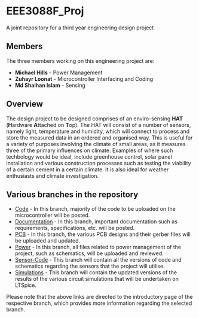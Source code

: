 # **EEE3088F_Proj**
A joint repository for a third year engineering design project

## **Members**
The three members working on this engineering project are:
* **Michael Hills** - Power Management
* **Zuhayr Loonat** - Microcontroller Interfacing and Coding
* **Md Shaihan Islam** - Sensing

## **Overview**
The design project to be designed comprises of an enviro-sensing **HAT** (**H**ardware **A**ttached on **T**op). The HAT will consist of a number of sensors, namely light, temperature and humidity, which will connect to process and store the measured data in an ordered and organised way. This is useful for a variety of purposes involving the climate of small areas, as it measures three of the primary influences on climate. Examples of where such techbology would be ideal, include greenhouse control, solar panel installation and various construction processes such as testing the viability of a certain cement in a certain climate. It is also ideal for weather enthusiasts and climate investigation.

## Various branches in the repository
* [Code](https://github.com/zuhayrl/EEE3088F_Proj/tree/Code) - In this branch, majority of the code to be uploaded on the microcontroller will be posted.
* [Documentation](https://github.com/zuhayrl/EEE3088F_Proj/tree/Documentation) - In this branch, important documentation such as requirements, specifications, etc. will be posted.
* [PCB](https://github.com/zuhayrl/EEE3088F_Proj/tree/PCB) - In this branch, the various PCB designs and their gerber files will be uploaded and updated.  
* [Power](https://github.com/zuhayrl/EEE3088F_Proj/tree/Power) - In this branch, all files related to power management of the project, such as schematics, will be uploaded and reviewed.
* [Sensor-Code](https://github.com/zuhayrl/EEE3088F_Proj/tree/Sensor-Code) - This branch will contain all the versions of code and schematics regarding the sensors that the project will utilise.
* [Simulations](https://github.com/zuhayrl/EEE3088F_Proj/tree/Simulations) - This branch will contain the updated versions of the results of the various circuit simulations that will be undertaken on LTSpice.

Please note that the above links are directed to the introductory page of the respective branch, which provides more information regarding the selected branch.
